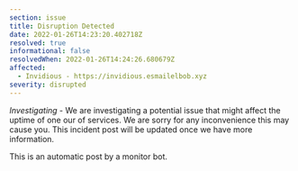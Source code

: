 ```yaml
---
section: issue
title: Disruption Detected
date: 2022-01-26T14:23:20.402718Z
resolved: true
informational: false
resolvedWhen: 2022-01-26T14:24:26.680679Z
affected:
  - Invidious - https://invidious.esmailelbob.xyz
severity: disrupted
---
```

*Investigating* - We are investigating a potential issue that might affect the uptime of one our of services. We are sorry for any inconvenience this may cause you. This incident post will be updated once we have more information.

This is an automatic post by a monitor bot.
        